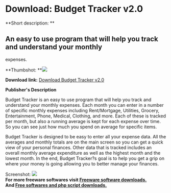 # Download: Budget Tracker v2.0

**Short description: **

## An easy to use program that will help you track and understand your monthly
expenses.

  
**Thumbshot: **![](http://www.freewarefiles.com/screenshot/bgtscreen_md.gif)   
  
**Download link:** [Download Budget Tracker v2.0](http://freesoftwares.boysofts.com/Budget-Tracker-V_program_17470.html)  
  

**Publisher's Description**  
  

Budget Tracker is an easy to use program that will help you track and
understand your monthly expenses. Each month you can enter in a number of
specific monthly expenses including Rent/Mortgage, Utilities, Grocery,
Entertainment, Phone, Medical, Clothing, and more. Each of these is tracked
per month, but also a running average is kept for each expense over time. So
you can see just how much you spend on average for specific items.

Budget Tracker is designed to be easy to enter all your expense data. All the
averages and monthly totals are on the main screen so you can get a quick view
of your personal finances. Other data that is tracked includes an overall
monthly average expenditure as well as the highest month and the lowest month.
In the end, Budget Tracker?s goal is to help you get a grip on where your
money is going allowing you to better manage your finances.

  
  
Screenshot: ![](http://www.freewarefiles.com/screenshot/bgtscreen.gif)  
**For more freeware softwares visit [Freeware software downloads.](http://freesoftwares.boysofts.com/)**   
**And [Free softwares and php script downloads.](http://www.boysofts.com/)**

